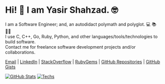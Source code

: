 # Hi! 👋 I am Yasir Shahzad. 🤓

I am a Software Engineer; and, an autodidact polymath and polyglot. 💻 📚 🏋️‍♂️  
I use C, C++, Go, Ruby, Python, and other languages/tools/technologies to build software.  
Contact me for freelance software development projects and/or collaborations.

[Email](mailto:azeem.sajid@gmail.com) |
[LinkedIn](https://www.linkedin.com/in/az33msajid) |
[StackOverflow](https://stackoverflow.com/users/7670262/azeem) |
[RubyGems](https://rubygems.org/profiles/iamAzeem) |
[GitHub Repositories](https://github.com/iamAzeem?tab=repositories) |
[GitHub Gists](https://gist.github.com/iamAzeem)

[![GitHub Stats](https://github-readme-stats.vercel.app/api?username=iamAzeem&theme=algolia&show_icons=true&count_private=true)](https://github.com/iamAzeem/)
[![Techs](https://github-readme-stats.vercel.app/api/top-langs/?username=iamAzeem&theme=algolia&langs_count=10&layout=compact&hide_title=true)](https://github.com/iamAzeem/)
